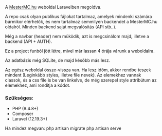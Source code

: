 A [MesterMC.hu](https://mesterMC.hu) weboldal Laravelben megoldva.

A repo csak olyan publikus fájlokat tartalmaz, amelyek mindenki számára bármikor elérhetők, és nem tartalmaz semmilyen backendet a MesterMC.hu oldalról. Minden backend saját megvalósítás (API stb..).

Még a navbar (header) nem működik, azt is megcsinálom majd, illetve a backend (API + AUTH).

Ez a project funból jött létre, mivel már lassan 4 órája várunk a weboldalra.

Az adatbázis még SQLite, de majd később más lesz.

Az egész weboldal össze-vissza van. Ha lesz időm, akkor rendbe teszek mindent (Leginkább styles, illetve file nevek).
Az elemekhez vannak classok, és a css file is be van linkelve, de még szerepel style attribútum az elemekhez, ami rondítja a kódot.

### Szükséges:

- PHP (8.4.8+)
- Composer
- Laravel (12.19.3+)

Ha mindez megvan:
php artisan migrate
php artisan serve
